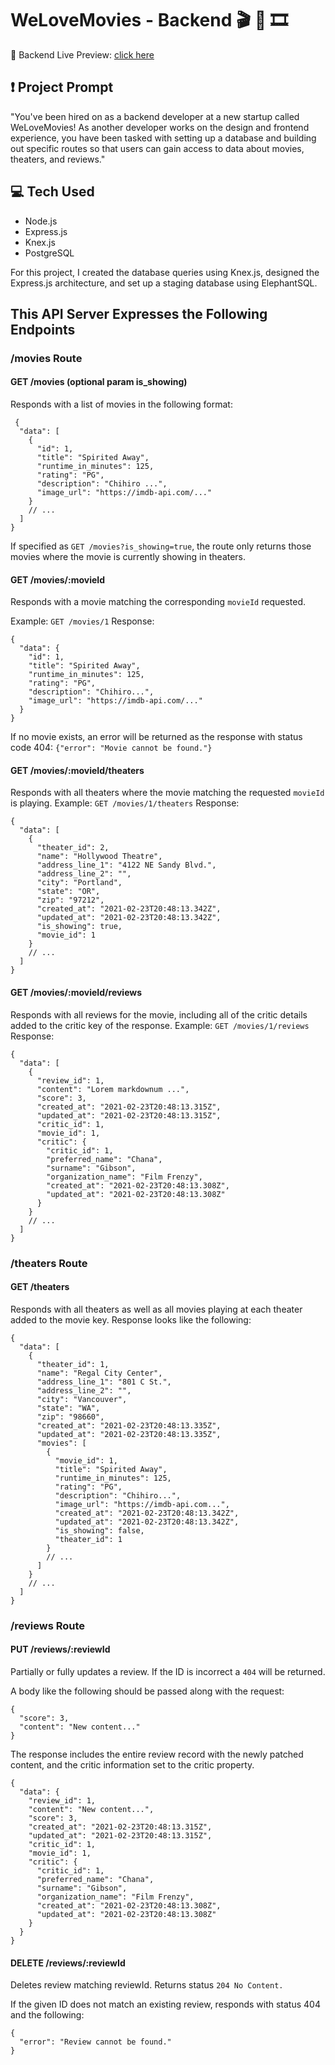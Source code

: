 # WeLoveMovies - Backend :clapper: :popcorn: :film_strip:
:star2: Backend Live Preview: [click here](https://frozen-ravine-83173.herokuapp.com/movies/)

## :exclamation: Project Prompt
"You've been hired on as a backend developer at a new startup called WeLoveMovies! As another developer works on the design and frontend experience, you have been tasked with setting up a database and building out specific routes so that users can gain access to data about movies, theaters, and reviews."

## :computer: Tech Used
- Node.js
- Express.js
- Knex.js
- PostgreSQL

For this project, I created the database queries using Knex.js, designed the Express.js architecture, and set up a staging database using ElephantSQL.

## This API Server Expresses the Following Endpoints

### /movies Route
#### GET /movies (optional param is_showing)
Responds with a list of movies in the following format:
```
 {
  "data": [
    {
      "id": 1,
      "title": "Spirited Away",
      "runtime_in_minutes": 125,
      "rating": "PG",
      "description": "Chihiro ...",
      "image_url": "https://imdb-api.com/..."
    }
    // ...
  ]
}
```
If specified as `GET /movies?is_showing=true`, the route only returns those movies where the movie is currently showing in theaters.

#### GET /movies/:movieId
Responds with a movie matching the corresponding `movieId` requested.

Example: `GET /movies/1` Response:
```
{
  "data": {
    "id": 1,
    "title": "Spirited Away",
    "runtime_in_minutes": 125,
    "rating": "PG",
    "description": "Chihiro...",
    "image_url": "https://imdb-api.com/..."
  }
}
```
If no movie exists, an error will be returned as the response with status code 404: `{"error": "Movie cannot be found."}`

#### GET /movies/:movieId/theaters
Responds with all theaters where the movie matching the requested `movieId` is playing. Example: `GET /movies/1/theaters` Response:
```
{
  "data": [
    {
      "theater_id": 2,
      "name": "Hollywood Theatre",
      "address_line_1": "4122 NE Sandy Blvd.",
      "address_line_2": "",
      "city": "Portland",
      "state": "OR",
      "zip": "97212",
      "created_at": "2021-02-23T20:48:13.342Z",
      "updated_at": "2021-02-23T20:48:13.342Z",
      "is_showing": true,
      "movie_id": 1
    }
    // ...
  ]
}
```
#### GET /movies/:movieId/reviews
Responds with all reviews for the movie, including all of the critic details added to the critic key of the response. Example: `GET /movies/1/reviews` Response:
```
{
  "data": [
    {
      "review_id": 1,
      "content": "Lorem markdownum ...",
      "score": 3,
      "created_at": "2021-02-23T20:48:13.315Z",
      "updated_at": "2021-02-23T20:48:13.315Z",
      "critic_id": 1,
      "movie_id": 1,
      "critic": {
        "critic_id": 1,
        "preferred_name": "Chana",
        "surname": "Gibson",
        "organization_name": "Film Frenzy",
        "created_at": "2021-02-23T20:48:13.308Z",
        "updated_at": "2021-02-23T20:48:13.308Z"
      }
    }
    // ...
  ]
}
```
### /theaters Route
#### GET /theaters
Responds with all theaters as well as all movies playing at each theater added to the movie key. Response looks like the following:
```
{
  "data": [
    {
      "theater_id": 1,
      "name": "Regal City Center",
      "address_line_1": "801 C St.",
      "address_line_2": "",
      "city": "Vancouver",
      "state": "WA",
      "zip": "98660",
      "created_at": "2021-02-23T20:48:13.335Z",
      "updated_at": "2021-02-23T20:48:13.335Z",
      "movies": [
        {
          "movie_id": 1,
          "title": "Spirited Away",
          "runtime_in_minutes": 125,
          "rating": "PG",
          "description": "Chihiro...",
          "image_url": "https://imdb-api.com...",
          "created_at": "2021-02-23T20:48:13.342Z",
          "updated_at": "2021-02-23T20:48:13.342Z",
          "is_showing": false,
          "theater_id": 1
        }
        // ...
      ]
    }
    // ...
  ]
}
```
### /reviews Route
#### PUT /reviews/:reviewId
Partially or fully updates a review. If the ID is incorrect a `404` will be returned.

A body like the following should be passed along with the request:
```
{
  "score": 3,
  "content": "New content..."
}
```
The response includes the entire review record with the newly patched content, and the critic information set to the critic property.
```
{
  "data": {
    "review_id": 1,
    "content": "New content...",
    "score": 3,
    "created_at": "2021-02-23T20:48:13.315Z",
    "updated_at": "2021-02-23T20:48:13.315Z",
    "critic_id": 1,
    "movie_id": 1,
    "critic": {
      "critic_id": 1,
      "preferred_name": "Chana",
      "surname": "Gibson",
      "organization_name": "Film Frenzy",
      "created_at": "2021-02-23T20:48:13.308Z",
      "updated_at": "2021-02-23T20:48:13.308Z"
    }
  }
}
```
#### DELETE /reviews/:reviewId
Deletes review matching reviewId. Returns status `204 No Content.`

If the given ID does not match an existing review, responds with status 404 and the following:
```
{
  "error": "Review cannot be found."
}
```

